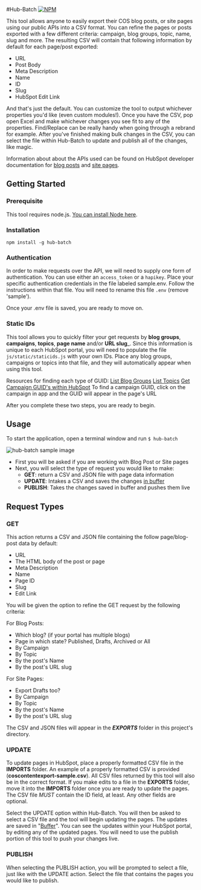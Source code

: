 #Hub-Batch
[![NPM](https://nodei.co/npm/hub-batch.png?downloads=true&stars=true)](https://nodei.co/npm/hub-batch/)

This tool allows anyone to easily export their COS blog posts, or site pages using our public APIs into a CSV format. You can refine the pages or posts exported with a few different criteria: campaign, blog groups, topic, name, slug and more. The resulting CSV will contain that following information by default for each page/post exported:
- URL
- Post Body
- Meta Description
- Name
- ID
- Slug
- HubSpot Edit Link

And that's just the default. You can customize the tool to output whichever properties you'd like (even custom modules!). Once you have the CSV, pop open Excel and make whichever changes you see fit to any of the properties. Find/Replace can be really handy when going through a rebrand for example. After you've finished making bulk changes in the CSV, you can select the file within Hub-Batch to update and publish all of the changes, like magic.

Information about about the APIs used can be found on HubSpot developer documentation for [blog posts](http://developers.hubspot.com/docs/methods/blogv2/get_blog_posts) and [site pages](http://developers.hubspot.com/docs/methods/pages/get_pages).

## Getting Started
### Prerequisite
This tool requires node.js. [You can install Node here](https://nodejs.org/en/).

### Installation
`npm install -g hub-batch`

### Authentication
In order to make requests over the API, we will need to supply one form of authentication. You can use either an `access_token`
or a `hapikey`. Place your specific authentication credentials in the file labeled sample.env. Follow the instructions within that
file. You will need to rename this file `.env` (remove 'sample').

Once your .env file is saved, you are ready to move on.

### Static IDs
This tool allows you to quickly filter your get requests by __blog groups__, __campaigns__, __topics__, __page name__ and/or __URL slug___. Since this information is unique to each HubSpot portal, you will need to populate the file `js/static/staticids.js` with your own IDs. Place any blog groups, campaigns or topics into that file, and they will automatically appear when using this tool.

Resources for finding each type of GUID:
[List Blog Groups](http://developers.hubspot.com/docs/methods/blogv2/get_blogs)
[List Topics](http://developers.hubspot.com/docs/methods/blog/v3/list-blog-topics)
[Get Campaign GUID's within HubSpot](https://app.hubspot.com/l/campaigns/)
To find a campaign GUID, click on the campaign in app and the GUID will appear in the page's URL

After you complete these two steps, you are ready to begin.

## Usage

To start the application, open a terminal window and run
`$ hub-batch`

![hub-batch sample image](https://i.imgur.com/19d4hr3.png)

- First you will be asked if you are working with Blog Post or Site pages
- Next, you will select the type of request you would like to make:
  - __GET__: return a CSV and JSON file with page data information
  - __UPDATE__: Intakes a CSV and saves the changes [in buffer](http://developers.hubspot.com/docs/methods/blogv2/get_blog_posts_blog_post_id_buffer)
  - __PUBLISH__: Takes the changes saved in buffer and pushes them live


## Request Types
### GET
This action returns a CSV and JSON file containing the follow page/blog-post data by default:
- URL
- The HTML body of the post or page
- Meta Description
- Name
- Page ID
- Slug
- Edit Link

You will be given the option to refine the GET request by the following criteria:

For Blog Posts:
- Which blog? (if your portal has multiple blogs)
- Page in which state? Published, Drafts, Archived or All
- By Campaign
- By Topic
- By the post's Name
- By the post's URL slug

For Site Pages:
- Export Drafts too?
- By Campaign
- By Topic
- By the post's Name
- By the post's URL slug

The CSV and JSON files will appear in the ___EXPORTS___ folder in this project's directory.

### UPDATE
To update pages in HubSpot, place a properly formatted CSV file in the __IMPORTS__ folder.
An example of a properly formatted CSV is provided (__coscontentexport-sample.csv__). All CSV files returned by this tool
will also be in the correct format. If you make edits to a file in the __EXPORTS__ folder, move
it into the __IMPORTS__ folder once you are ready to update the pages. The CSV file _MUST_ contain the
ID field, at least. Any other fields are optional.

Select the UPDATE option within Hub-Batch. You will then be asked to select a CSV file and the
tool will begin updating the pages. The updates are saved in "[Buffer](http://developers.hubspot.com/docs/methods/blogv2/get_blog_posts_blog_post_id_buffer)". You
can see the updates within your HubSpot portal, by editing any of the updated pages. You will need to
use the publish portion of this tool to push your changes live.

### PUBLISH
When selecting the PUBLISH action, you will be prompted to select a file, just like with the UPDATE action.
Select the file that contains the pages you would like to publish.
